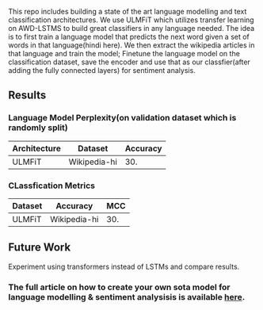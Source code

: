 This repo includes building a state of the art language modelling and
text classification architectures. We use ULMFiT which utilizes transfer learning on
AWD-LSTMS to build great classifiers in any language needed. The idea is to first train a language model
that predicts the next word given a set of words in that language(hindi here). We then extract the wikipedia articles
in that language and train the model; Finetune the language model on the classification dataset, save the encoder
and use that as our classfier(after adding the fully connected layers) for sentiment analysis.  

## Results  
  
  ### Language Model Perplexity(on validation dataset which is randomly split) 
  | Architecture | Dataset             |  Accuracy |
  | -------------|---------------------|-----------|
  | ULMFiT       | Wikipedia-hi        |    30.    |   
     
  ### CLassfication Metrics  
   | Dataset | Accuracy             |  MCC         |
  | -------------|---------------------|-----------|
  | ULMFiT       | Wikipedia-hi        |    30.    |   
  
  
  
  
  
## Future Work  
Experiment using transformers instead of LSTMs and compare results.  
    

### The full article on how to create your own sota model for language modelling & sentiment analysisis is available [here]().  

